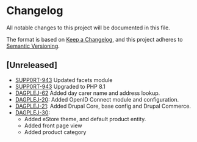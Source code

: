 <!-- markdownlint-disable MD024 -->
# Changelog

All notable changes to this project will be documented in this file.

The format is based on [Keep a Changelog](https://keepachangelog.com/en/1.0.0/),
and this project adheres to [Semantic
Versioning](https://semver.org/spec/v2.0.0.html).

## [Unreleased]

- [SUPP0RT-943](https://jira.itkdev.dk/browse/SUPP0RT-943)
  Updated facets module
- [SUPP0RT-943](https://jira.itkdev.dk/browse/SUPP0RT-943)
  Upgraded to PHP 8.1
- [DAGPLEJ-62](https://jira.itkdev.dk/browse/DAGPLEJ-62)
  Added day carer name and address lookup.
- [DAGPLEJ-20](https://jira.itkdev.dk/browse/DAGPLEJ-20):
  Added OpenID Connect module and configuration.
- [DAGPLEJ-21](https://jira.itkdev.dk/browse/DAGPLEJ-21):
  Added Drupal Core, base config and Drupal Commerce.
- [DAGPLEJ-30](https://jira.itkdev.dk/browse/DAGPLEJ-30):
  - Added eStore theme, and default product entity.
  - Added front page view
  - Added product category
